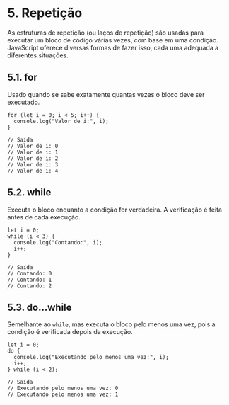 # 5. Repetição

As estruturas de repetição (ou laços de repetição) são usadas para executar um bloco de código várias vezes, com base em uma condição. JavaScript oferece diversas formas de fazer isso, cada uma adequada a diferentes situações.

## 5.1. for

Usado quando se sabe exatamente quantas vezes o bloco deve ser executado.

```
for (let i = 0; i < 5; i++) {
  console.log("Valor de i:", i);
}

// Saída
// Valor de i: 0
// Valor de i: 1
// Valor de i: 2
// Valor de i: 3
// Valor de i: 4
```

## 5.2. while

Executa o bloco enquanto a condição for verdadeira. A verificação é feita antes de cada execução.

```
let i = 0;
while (i < 3) {
  console.log("Contando:", i);
  i++;
}

// Saída
// Contando: 0
// Contando: 1
// Contando: 2
```

## 5.3. do...while

Semelhante ao `while`, mas executa o bloco pelo menos uma vez, pois a condição é verificada depois da execução.

```
let i = 0;
do {
  console.log("Executando pelo menos uma vez:", i);
  i++;
} while (i < 2);

// Saída
// Executando pelo menos uma vez: 0
// Executando pelo menos uma vez: 1
```